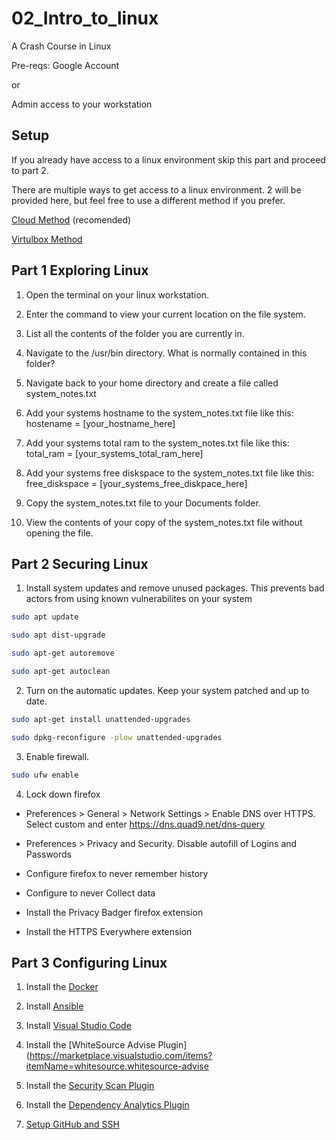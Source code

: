 # 02_Intro_to_linux

A Crash Course in Linux

Pre-reqs: 
Google Account

or 

Admin access to your workstation


## Setup

If you already have access to a linux environment skip this part and proceed to part 2.

There are multiple ways to get access to a linux environment. 2 will be provided here, but feel free to use a different method if you prefer. 

[Cloud Method](cloudmethod.md) (recomended)

[Virtulbox Method](virtualbox_method.md)


## Part 1 Exploring Linux

1. Open the terminal on your linux workstation.

2. Enter the command to view your current location on the file system.

3. List all the contents of the folder you are currently in.

4. Navigate to the /usr/bin directory. What is normally contained in this folder?

5. Navigate back to your home directory and create a file called system_notes.txt

6. Add your systems hostname to the system_notes.txt file like this: hostename = [your_hostname_here]

7. Add your systems total ram to the system_notes.txt file like this: total_ram = [your_systems_total_ram_here]

8. Add your systems free diskspace to the system_notes.txt file like this: free_diskspace = [your_systems_free_diskpace_here]

9. Copy the system_notes.txt file to your Documents folder.

10. View the contents of your copy of the system_notes.txt file without opening the file.

## Part 2 Securing Linux

1. Install system updates and remove unused packages. This prevents bad actors from using known vulnerabilites on your system

```bash
sudo apt update

sudo apt dist-upgrade

sudo apt-get autoremove

sudo apt-get autoclean
```

2. Turn on the automatic updates. Keep your system patched and up to date. 

```bash
sudo apt-get install unattended-upgrades

sudo dpkg-reconfigure -plow unattended-upgrades
```

3. Enable firewall. 

```bash
sudo ufw enable
```

4. Lock down firefox
* Preferences > General > Network Settings > Enable DNS over HTTPS. Select custom and enter https://dns.quad9.net/dns-query

* Preferences > Privacy and Security. Disable autofill of Logins and Passwords

* Configure firefox to never remember history

* Configure to never Collect data

* Install the Privacy Badger firefox extension

* Install the HTTPS Everywhere extension

## Part 3 Configuring Linux

1. Install the [Docker](https://docs.docker.com/engine/install/ubuntu/)

2. Install [Ansible](https://docs.ansible.com/ansible/latest/installation_guide/intro_installation.html)

3. Install [Visual Studio Code](https://code.visualstudio.com/docs/setup/linux)

4. Install the [WhiteSource Advise Plugin](https://marketplace.visualstudio.com/items?itemName=whitesource.whitesource-advise

5. Install the [Security Scan Plugin](https://marketplace.visualstudio.com/items?itemName=shiftleftsecurity.shiftleft-scan)

6. Install the [Dependency Analytics Plugin](https://marketplace.visualstudio.com/items?itemName=redhat.fabric8-analyticshttps://marketplace.visualstudio.com/items?itemName=redhat.fabric8-analyticshttps://marketplace.visualstudio.com/items?itemName=redhat.fabric8-analytics)

7. [Setup GitHub and SSH](https://docs.github.com/en/github/authenticating-to-github/connecting-to-github-with-ssh)


